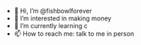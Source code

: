 - 👋 Hi, I’m @fishbowlforever
- 👀 I’m interested in making money
- 🌱 I’m currently learning c
- 📫 How to reach me: talk to me in person

<!---
fishbowlforever/fishbowlforever is a special repository because its `README.md` (this file) appears on your GitHub profile.
You can click the Preview link to take a look at your changes.
--->

